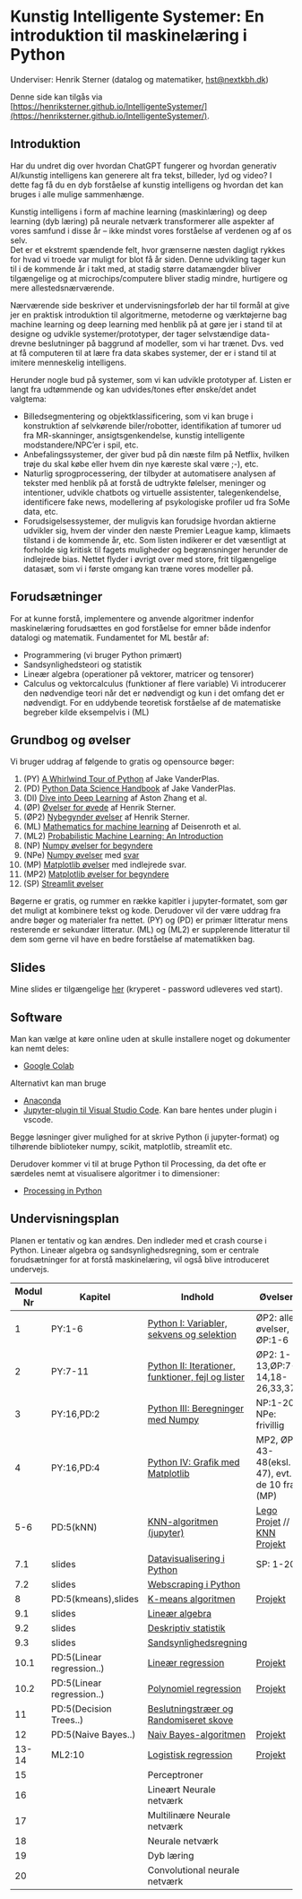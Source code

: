 # Kunstig Intelligente Systemer: En introduktion til maskinelæring i Python

Underviser: Henrik Sterner (datalog og matematiker, hst@nextkbh.dk)

Denne side kan tilgås via [https://henriksterner.github.io/IntelligenteSystemer/](https://henriksterner.github.io/IntelligenteSystemer/).

## Introduktion
Har du undret dig over hvordan ChatGPT fungerer og hvordan generativ AI/kunstig intelligens kan generere alt fra tekst, billeder, lyd og video? I dette fag få du en dyb forståelse af kunstig intelligens og hvordan det kan bruges i alle mulige sammenhænge. 

Kunstig intelligens i form af machine learning (maskinlæring) og deep learning (dyb læring) på neurale netværk transformerer alle aspekter af vores samfund i disse år – ikke mindst vores forståelse af verdenen og af os selv.  
Det er et ekstremt spændende felt, hvor grænserne næsten dagligt rykkes for hvad vi troede var muligt for blot få år siden. Denne udvikling tager kun til i de kommende år i takt med, at stadig større datamængder bliver tilgængelige og at microchips/computere bliver stadig mindre, hurtigere og mere allestedsnærværende. 

Nærværende side beskriver et undervisningsforløb der har til formål at give jer en praktisk introduktion til algoritmerne, metoderne og værktøjerne bag machine learning og deep learning med henblik på at gøre jer i stand til at designe og udvikle systemer/prototyper, der tager selvstændige data-drevne beslutninger på baggrund af modeller, som vi har trænet. Dvs. ved at få computeren til at lære fra data skabes systemer, der er i stand til at imitere menneskelig intelligens. 

Herunder nogle bud på systemer, som vi kan udvikle prototyper af. Listen er langt fra udtømmende og kan udvides/tones efter ønske/det andet valgtema:
- Billedsegmentering og objektklassificering, som vi kan bruge i konstruktion af selvkørende biler/robotter, identifikation af tumorer ud fra MR-skanninger, ansigtsgenkendelse, kunstig intelligente modstandere/NPC’er i spil, etc.
- Anbefalingssystemer, der giver  bud på din næste film på Netflix, hvilken trøje du skal købe eller hvem din nye kæreste skal være ;-), etc.
- Naturlig sprogprocessering, der tilbyder at automatisere analysen af tekster med henblik på at forstå de udtrykte følelser, meninger og intentioner, udvikle chatbots og virtuelle assistenter, talegenkendelse, identificere fake news, modellering af psykologiske profiler ud fra SoMe data, etc.
- Forudsigelsessystemer, der muligvis kan forudsige hvordan aktierne udvikler sig, hvem der vinder den næste Premier League kamp, klimaets tilstand i de kommende år, etc.
Som listen indikerer er det væsentligt at forholde sig kritisk til fagets muligheder og begrænsninger herunder de indlejrede bias. Nettet flyder i øvrigt over med store, frit tilgængelige datasæt, som vi i første omgang kan træne vores modeller på. 

## Forudsætninger
For at kunne forstå, implementere og anvende algoritmer indenfor maskinelæring forudsættes en god forståelse for emner både indenfor datalogi og matematik. Fundamentet for ML består af:
- Programmering (vi bruger Python primært)
- Sandsynlighedsteori og statistik 
- Lineær algebra (operationer på vektorer, matricer og tensorer)
- Calculus og vektorcalculus (funktioner af flere variable)
Vi introducerer den nødvendige teori når det er nødvendigt og kun i det omfang det er nødvendigt. For en uddybende teoretisk forståelse af de matematiske begreber kilde eksempelvis i (ML)

## Grundbog og øvelser
Vi bruger uddrag af følgende to gratis og opensource bøger: 
1. (PY) [A Whirlwind Tour of Python](https://jakevdp.github.io/WhirlwindTourOfPython/) af Jake VanderPlas. 
2. (PD) [Python Data Science Handbook](https://jakevdp.github.io/PythonDataScienceHandbook/) af Jake VanderPlas.
3. (DI) [Dive into Deep Learning](https://d2l.ai/) af Aston Zhang et al.
4. (ØP) [Øvelser for øvede](https://github.com/HenrikSterner/PythonExercises/blob/main/exercises/exercises.ipynb) af Henrik Sterner.
5. (ØP2) [Nybegynder øvelser](https://github.com/HenrikSterner/PythonExercises/blob/main/exercises/easyexercises.ipynb) af Henrik Sterner. 
6. (ML) [Mathematics for machine learning](https://mml-book.github.io/) af Deisenroth et al.
7. (ML2) [Probabilistic Machine Learning: An Introduction](https://probml.github.io/pml-book/book1.html)
8. (NP) [Numpy øvelser for begyndere](https://github.com/HenrikSterner/PythonExercises/blob/main/exercises/numpyexercises.ipynb)
9. (NPe) [Numpy øvelser](https://github.com/rougier/numpy-100/blob/master/100_Numpy_exercises.ipynb) med [svar](https://github.com/rougier/numpy-100/blob/master/100_Numpy_exercises_with_solutions.md)
10. (MP) [Matplotlib øvelser](https://pynative.com/python-matplotlib-exercise/) med indlejrede svar. 
11. (MP2) [Matplotlib øvelser for begyndere](https://github.com/HenrikSterner/PythonExercises/blob/main/exercises/matplotlibexercises.md)
12. (SP) [Streamlit øvelser](https://github.com/HenrikSterner/PythonExercises/blob/main/exercises/streamlitexercises.md)


Bøgerne er gratis, og rummer en række kapitler i jupyter-formatet, som gør det muligt at kombinere tekst og kode. Derudover vil der være uddrag fra andre bøger og materialer fra nettet. 
(PY) og (PD) er primær litteratur mens resterende er sekundær litteratur. (ML) og (ML2) er supplerende litteratur til dem som gerne vil have en bedre forståelse af matematikken bag. 

## Slides
Mine slides er tilgængelige [her](https://github.com/HenrikSterner/IntelligenteSystemer/blob/main/slides/maskinel%C3%A6ring.pptx) (kryperet - password udleveres ved start).

## Software
Man kan vælge at køre online uden at skulle installere noget og dokumenter kan nemt deles:
- [Google Colab](https://colab.research.google.com/)

Alternativt kan man bruge 
- [Anaconda](https://www.anaconda.com/products/individual) 
- [Jupyter-plugin til Visual Studio Code](https://marketplace.visualstudio.com/items?itemName=ms-toolsai.jupyter). Kan bare hentes under plugin i vscode.

Begge løsninger giver mulighed for at skrive Python (i jupyter-format) og tilhørende biblioteker numpy, scikit, matplotlib, streamlit etc.

Derudover kommer vi til at bruge Python til Processing, da det ofte er særdeles nemt at visualisere algoritmer i to dimensioner:
- [Processing in Python](https://py.processing.org/)


## Undervisningsplan
Planen er tentativ og kan ændres. Den indleder med et crash course i Python. 
Lineær algebra og sandsynlighedsregning, som er centrale forudsætninger for at forstå maskinelæring, vil også blive introduceret undervejs.

Modul Nr       | Kapitel     | Indhold                     | Øvelser     |
----------- | ----------- | ----------------------------| ----------- |
1 |PY:1-6 | [Python I: Variabler, sekvens og selektion](https://github.com/HenrikSterner/IntelligenteSystemer/blob/main/slides/slidespython.pdf) | ØP2: alle øvelser, ØP:1-6     |
2 |PY:7-11 | [Python II: Iterationer, funktioner, fejl og lister](https://github.com/HenrikSterner/IntelligenteSystemer/blob/main/slides/slidespython.pdf)  |ØP2: 1-13,ØP:7-14,18-26,33,37 |
3 |PY:16,PD:2 | [Python III: Beregninger med Numpy](https://github.com/HenrikSterner/IntelligenteSystemer/blob/main/slides/numpy.pdf)  |NP:1-20, NPe: frivillig |
4 |PY:16,PD:4| [Python IV: Grafik med Matplotlib](https://github.com/HenrikSterner/IntelligenteSystemer/blob/main/slides/slidesmatplotlib.pdf)  |MP2, ØP: 43-48(eksl. 47), evt. de 10 fra (MP) |
5-6 |PD:5(kNN)  | [KNN-algoritmen (jupyter)](https://github.com/HenrikSterner/IntelligenteSystemer/blob/main/slides/knn_jupyter.ipynb) | [Lego Projet](https://github.com/HenrikSterner/IntelligenteSystemer/blob/main/slides/pilotprojektlego.md) // [KNN Projekt](https://github.com/HenrikSterner/PythonExercises/blob/main/projects/ML_knn.md) |
7.1 |slides | [Datavisualisering i Python](https://github.com/HenrikSterner/IntelligenteSystemer/blob/main/slides/streamlit.md) | SP: 1-20 |
7.2 |slides | [Webscraping i Python](https://github.com/HenrikSterner/IntelligenteSystemer/blob/main/slides/webscraping.ipynb) |  |
8 |PD:5(kmeans),slides | [K-means algoritmen](https://github.com/HenrikSterner/IntelligenteSystemer/blob/main/slides/kmeans.ipynb) |[Projekt](https://github.com/HenrikSterner/PythonExercises/blob/main/projects/ML_kmeans.md) |
9.1 |slides | [Lineær algebra](https://github.com/HenrikSterner/IntelligenteSystemer/blob/main/slides/algebra.pdf) | |
9.2 |slides | [Deskriptiv statistik](https://github.com/HenrikSterner/IntelligenteSystemer/blob/main/slides/deskriptiv.pdf) | |
9.3 |slides | [Sandsynlighedsregning](https://github.com/HenrikSterner/IntelligenteSystemer/blob/main/slides/sandsynlighedsteori.pdf) | |
10.1 |PD:5(Linear regression..) | [Lineær regression](https://github.com/HenrikSterner/IntelligenteSystemer/blob/main/slides/linearregression.md) |[Projekt](https://github.com/HenrikSterner/PythonExercises/blob/main/projects/ML_LinReg.md)|
10.2 |PD:5(Linear regression..) | [Polynomiel regression](https://github.com/HenrikSterner/IntelligenteSystemer/blob/main/slides/polynomielregression.md) |[Projekt](https://github.com/HenrikSterner/PythonExercises/blob/main/projects/ML_LinReg.md)|
11 |PD:5(Decision Trees..) | [Beslutningstræer og Randomiseret skove](https://github.com/HenrikSterner/IntelligenteSystemer/blob/main/slides/treesandforrest.md) ||
12 |PD:5(Naive Bayes..)  | [Naiv Bayes-algoritmen](https://github.com/HenrikSterner/IntelligenteSystemer/blob/main/slides/sandsynlighedsteori.pdf) | [Projekt](https://github.com/HenrikSterner/PythonExercises/blob/main/projects/ML_bayesformel.md) |
13-14 |ML2:10 | [Logistisk regression](https://github.com/HenrikSterner/IntelligenteSystemer/blob/main/slides/sandsynlighedsteori.pdf) | [Projekt](https://github.com/HenrikSterner/PythonExercises/blob/main/projects/logisticregression.md) |  |
15 | | Perceptroner |  |
16 | | Lineært Neurale netværk |  |
17 | | Multilinære Neurale netværk |  |
18 | | Neurale netværk |  |
19 | | Dyb læring |  |
20 | | Convolutional neurale netværk |  |

